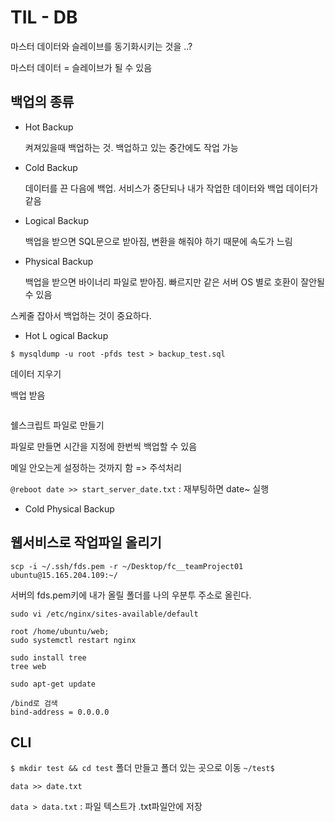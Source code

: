 # TIL - DB

마스터 데이터와 슬레이브를 동기화시키는 것을 ..?

마스터 데이터 = 슬레이브가 될 수 있음



## 백업의 종류

- Hot Backup

  켜져있을때 백업하는 것. 백업하고 있는 중간에도 작업 가능

- Cold Backup

  데이터를 끈 다음에 백업. 서비스가 중단되나 내가 작업한 데이터와 백업 데이터가 같음

- Logical Backup

  백업을 받으면 SQL문으로 받아짐, 변환을 해줘야 하기 때문에 속도가 느림

- Physical Backup

  백업을 받으면 바이너리 파일로 받아짐. 빠르지만 같은 서버 OS 별로 호환이 잘안될수 있음

스케줄 잡아서 백업하는 것이 중요하다. 



- Hot L ogical Backup

```mysql
$ mysqldump -u root -pfds test > backup_test.sql
```

데이터 지우기

백업 받음

```mysql

```

쉘스크립트 파일로 만들기

파일로 만들면 시간을 지정에 한번씩 백업할 수 있음

메일 안오는게 설정하는 것까지 함 => 주석처리

`@reboot date >> start_server_date.txt` : 재부팅하면 date~ 실행



- Cold Physical Backup





## 웹서비스로 작업파일 올리기

```
scp -i ~/.ssh/fds.pem -r ~/Desktop/fc__teamProject01 ubuntu@15.165.204.109:~/

```

서버의 fds.pem키에 내가 올릴 폴더를 나의 우분투 주소로 올린다.

```
sudo vi /etc/nginx/sites-available/default

root /home/ubuntu/web;
sudo systemctl restart nginx

sudo install tree
tree web
```

```
sudo apt-get update
```

```
/bind로 검색
bind-address = 0.0.0.0
```







## CLI

`$ mkdir test && cd test` 폴더 만들고 폴더 있는 곳으로 이동 `~/test$ `

`data >> date.txt`

`data > data.txt` : 파일 텍스트가 .txt파일안에 저장	